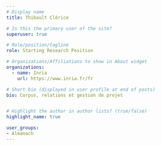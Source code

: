 ```yaml
---
# Display name
title: Thibault Clérice

# Is this the primary user of the site?
superuser: true

# Role/position/tagline
role: Starting Research Position

# Organizations/Affiliations to show in About widget
organizations:
  - name: Inria
    url: https://www.inria.fr/fr

# Short bio (displayed in user profile at end of posts)
bio: Corpus, relations et gestion de projet


# Highlight the author in author lists? (true/false)
highlight_name: true

user_groups:
- Almanach
---
```

